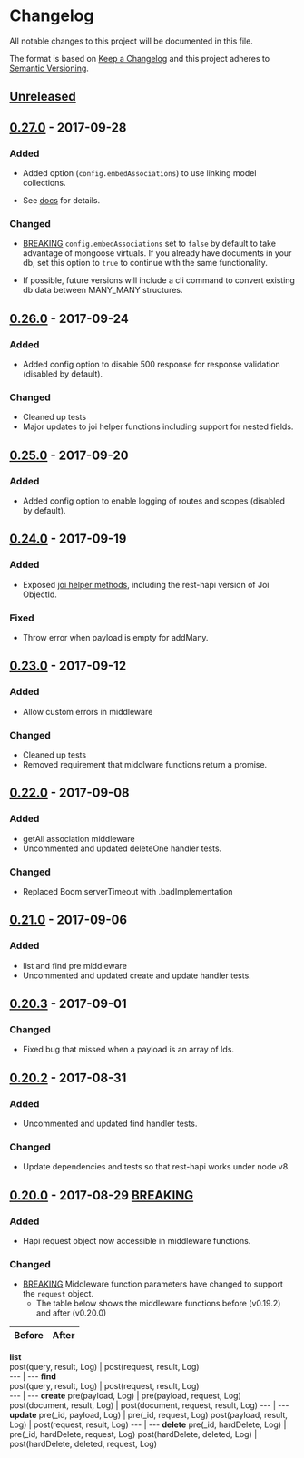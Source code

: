 # Changelog
All notable changes to this project will be documented in this file.

The format is based on [Keep a Changelog](http://keepachangelog.com/en/1.0.0/)
and this project adheres to [Semantic Versioning](http://semver.org/spec/v2.0.0.html).

## [Unreleased]

## [0.27.0] - 2017-09-28
### Added
- Added option (`config.embedAssociations`) to use linking model collections.
 * See [docs](https://github.com/JKHeadley/rest-hapi#many_many-data-storage) for details.

### Changed
- [BREAKING] `config.embedAssociations` set to `false` by default to take advantage of mongoose virtuals.  If you already have documents in your db, set this option to `true` to continue with the same functionality.
 * If possible, future versions will include a cli command to convert existing db data between MANY_MANY structures.

## [0.26.0] - 2017-09-24
### Added
- Added config option to disable 500 response for response validation (disabled by default).

### Changed
- Cleaned up tests
- Major updates to joi helper functions including support for nested fields.

## [0.25.0] - 2017-09-20
### Added
- Added config option to enable logging of routes and scopes (disabled by default).

## [0.24.0] - 2017-09-19
### Added
- Exposed [joi helper methods](https://github.com/JKHeadley/rest-hapi#joi-helper-methods), including the rest-hapi version of Joi ObjectId.
### Fixed
- Throw error when payload is empty for addMany.

## [0.23.0] - 2017-09-12
### Added
- Allow custom errors in middleware

### Changed
- Cleaned up tests
- Removed requirement that middlware functions return a promise.

## [0.22.0] - 2017-09-08
### Added
- getAll association middleware
- Uncommented and updated deleteOne handler tests.

### Changed
- Replaced Boom.serverTimeout with .badImplementation

## [0.21.0] - 2017-09-06
### Added
- list and find pre middleware
- Uncommented and updated create and update handler tests.

## [0.20.3] - 2017-09-01
### Changed
- Fixed bug that missed when a payload is an array of Ids.

## [0.20.2] - 2017-08-31
### Added
- Uncommented and updated find handler tests.

### Changed
- Update dependencies and tests so that rest-hapi works under node v8.

## [0.20.0] - 2017-08-29 [BREAKING]
### Added
- Hapi request object now accessible in middleware functions.

### Changed
- [BREAKING] Middleware function parameters have changed to support the ``request`` object. 
  * The table below shows the middleware functions before (v0.19.2) and after (v0.20.0)

Before | After
--- | --- 
**list**    
post(query, result, Log) |      post(request, result, Log)  
--- | --- 
**find**   
post(query, result, Log)    |      post(request, result, Log)  
--- | --- 
**create** 
pre(payload, Log) | pre(payload, request, Log)
post(document, result, Log) | post(document, request, result, Log)
--- | --- 
**update** 
pre(\_id, payload, Log) | pre(\_id, request, Log)
post(payload, result, Log) | post(request, result, Log)
--- | --- 
**delete** 
pre(\_id, hardDelete, Log) | pre(\_id, hardDelete, request, Log)
post(hardDelete, deleted, Log) | post(hardDelete, deleted, request, Log)



[Unreleased]: https://github.com/jkheadley/rest-hapi/compare/v0.27.0...HEAD
[0.20.0]: https://github.com/jkheadley/rest-hapi/compare/v0.19.2...v0.20.0
[0.20.2]: https://github.com/jkheadley/rest-hapi/compare/v0.20.0...v0.20.2
[0.20.3]: https://github.com/jkheadley/rest-hapi/compare/v0.20.2...v0.20.3
[0.21.0]: https://github.com/jkheadley/rest-hapi/compare/v0.20.3...v0.21.0
[0.22.0]: https://github.com/jkheadley/rest-hapi/compare/v0.21.0...v0.22.0
[0.23.0]: https://github.com/jkheadley/rest-hapi/compare/v0.22.0...v0.23.0
[0.24.0]: https://github.com/jkheadley/rest-hapi/compare/v0.23.0...v0.24.0
[0.25.0]: https://github.com/jkheadley/rest-hapi/compare/v0.24.0...v0.25.0
[0.26.0]: https://github.com/jkheadley/rest-hapi/compare/v0.25.0...v0.26.0
[0.27.0]: https://github.com/jkheadley/rest-hapi/compare/v0.26.0...v0.27.0

[BREAKING]: https://github.com/JKHeadley/rest-hapi/releases
